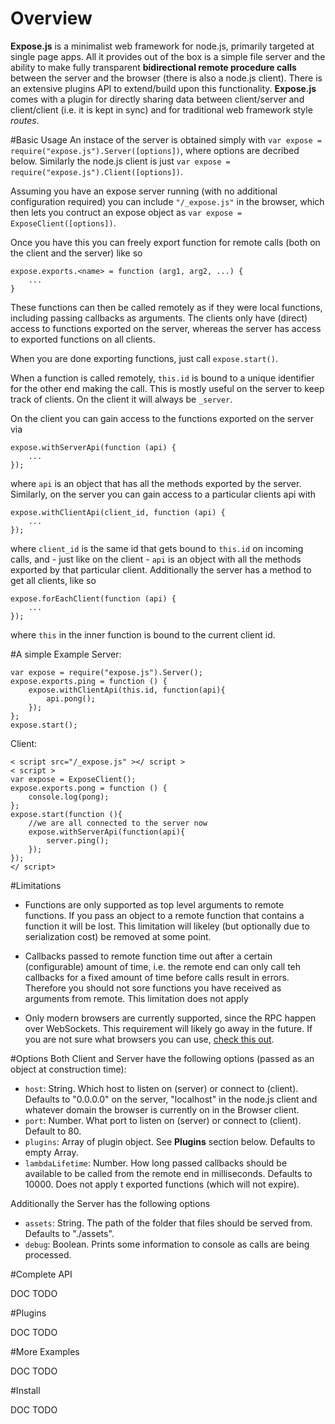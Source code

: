 # Overview

__Expose.js__ is a minimalist web framework for node.js, primarily targeted at single page apps. All it provides out of the box is a simple file server and the ability to make fully transparent __bidirectional remote procedure calls__ between the server and the browser (there is also a node.js client).
There is an extensive plugins API to extend/build upon this functionality. __Expose.js__ comes with a plugin for directly sharing data between client/server and client/client (i.e. it is kept in sync) and for traditional web framework style _routes_.



#Basic Usage
An instace of the server is obtained simply with ```var expose = require("expose.js").Server([options])```, where options are decribed below. Similarly the node.js client is just ```var expose = require("expose.js").Client([options])```.

Assuming you have an expose server running (with no additional configuration required) you can include ```"/_expose.js"``` in the browser, which then lets you contruct an expose object as ```var expose = ExposeClient([options])```.

Once you have this you can freely export function for remote calls (both on the client and the server) like so

```
expose.exports.<name> = function (arg1, arg2, ...) {
	...
}
```

These functions can then be called remotely as if they were local functions, including passing callbacks as arguments. The clients only have (direct) access to functions exported on the server, whereas the server has access to exported functions on all clients.

When you are done exporting functions, just call ```expose.start()```.

When a function is called remotely, ```this.id``` is bound to a unique identifier for the other end making the call. This is mostly useful on the server to keep track of clients. On the client it will always be ```_server```.

On the client you can gain access to the functions exported on the server via

```
expose.withServerApi(function (api) {
	...
});
```
where ```api``` is an object that has all the methods exported by the server. Similarly, on the server you can gain access to a particular clients api with

```
expose.withClientApi(client_id, function (api) {
	...
});
```
where ```client_id``` is the same id that gets bound to ```this.id``` on incoming calls, and - just like on the client - ```api``` is an object with all the methods exported by that particular client. Additionally the server has a method to get all clients, like so

```
expose.forEachClient(function (api) {
	...
});
```
where ```this``` in the inner function is bound to the current client id.


#A simple Example
Server:

```
var expose = require("expose.js").Server();
expose.exports.ping = function () {
	expose.withClientApi(this.id, function(api){
		api.pong();
	});
};
expose.start();  
```

Client:

```
< script src="/_expose.js" ></ script >
< script >
var expose = ExposeClient();
expose.exports.pong = function () {
	console.log(pong);
};
expose.start(function (){
	//we are all connected to the server now
	expose.withServerApi(function(api){
		server.ping();
	});
});
</ script>
```


#Limitations

- Functions are only supported as top level arguments to remote functions. If you pass an object to a remote function that contains a function it will be lost. This limitation will likeley (but optionally due to serialization cost) be removed at some point.

- Callbacks passed to remote function time out after a certain (configurable) amount of time, i.e. the remote end can only call teh callbacks for a fixed amount of time before calls result in errors. Therefore you should not sore functions you have received as arguments from remote. This limitation does not apply 

- Only modern browsers are currently supported, since the RPC happen over WebSockets. This requirement will likely go away in the future. If you are not sure what browsers you can use, [check this out](http://caniuse.com/websockets).


#Options
Both Client and Server have the following options (passed as an object at construction time):

- ```host```: String. Which host to listen on (server) or connect to (client). Defaults to "0.0.0.0" on the server, "localhost" in the node.js client and whatever domain the browser is currently on in the Browser client.
- ```port```: Number. What port to listen on (server) or connect to (client). Default to 80.
- ```plugins```: Array of plugin object. See __Plugins__ section below. Defaults to empty Array.
- ```lambdaLifetime```: Number. How long passed callbacks should be available to be called from the remote end in milliseconds. Defaults to 10000. Does not apply t exported functions (which will not expire).

Additionally the Server has the following options

- ```assets```: String. The path of the folder that files should be served from. Defaults to "./assets".
- ```debug```: Boolean. Prints some information to console as calls are being processed.

#Complete API

DOC TODO

#Plugins

DOC TODO


#More Examples

DOC TODO


#Install

DOC TODO
